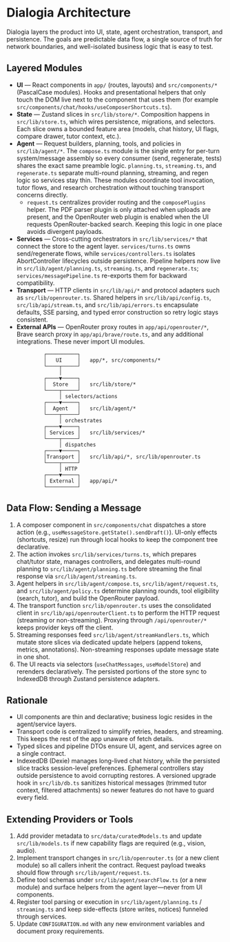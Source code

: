 # Dialogia Architecture

Dialogia layers the product into UI, state, agent orchestration, transport, and persistence. The
goals are predictable data flow, a single source of truth for network boundaries, and well-isolated
business logic that is easy to test.

## Layered Modules

- **UI** — React components in `app/` (routes, layouts) and `src/components/*` (PascalCase modules).
  Hooks and presentational helpers that only touch the DOM live next to the component that uses
  them (for example `src/components/chat/hooks/useComposerShortcuts.ts`).
- **State** — Zustand slices in `src/lib/store/*`. Composition happens in `src/lib/store.ts`, which
  wires persistence, migrations, and selectors. Each slice owns a bounded feature area (models,
  chat history, UI flags, compare drawer, tutor context, etc.).
- **Agent** — Request builders, planning, tools, and policies in `src/lib/agent/*`. The
  `compose.ts` module is the single entry for per-turn system/message assembly so every consumer
  (send, regenerate, tests) shares the exact same preamble logic. `planning.ts`, `streaming.ts`, and
  `regenerate.ts` separate multi-round planning, streaming, and regen logic so services stay thin.
  These modules coordinate tool invocation, tutor flows, and research orchestration without touching
  transport concerns directly.
  - `request.ts` centralizes provider routing and the `composePlugins` helper. The PDF parser plugin
    is only attached when uploads are present, and the OpenRouter web plugin is enabled when the UI
    requests OpenRouter-backed search. Keeping this logic in one place avoids divergent payloads.
- **Services** — Cross-cutting orchestrators in `src/lib/services/*` that connect the store to the
  agent layer. `services/turns.ts` owns send/regenerate flows, while `services/controllers.ts`
  isolates AbortController lifecycles outside persistence. Pipeline helpers now live in
  `src/lib/agent/planning.ts`, `streaming.ts`, and `regenerate.ts`; `services/messagePipeline.ts`
  re-exports them for backward compatibility.
- **Transport** — HTTP clients in `src/lib/api/*` and protocol adapters such as
  `src/lib/openrouter.ts`. Shared helpers in `src/lib/api/config.ts`, `src/lib/api/stream.ts`, and
  `src/lib/api/errors.ts` encapsulate defaults, SSE parsing, and typed error construction so retry
  logic stays consistent.
- **External APIs** — OpenRouter proxy routes in `app/api/openrouter/*`, Brave search proxy in
  `app/api/brave/route.ts`, and any additional integrations. These never import UI modules.

```
            ┌──────────┐
            │   UI     │   app/*, src/components/*
            └────┬─────┘
                 │
            ┌────▼─────┐
            │  Store   │   src/lib/store/*
            └────┬─────┘
                 │ selectors/actions
            ┌────▼─────┐
            │  Agent   │   src/lib/agent/*
            └────┬─────┘
                 │ orchestrates
            ┌────▼─────┐
            │ Services │   src/lib/services/*
            └────┬─────┘
                 │ dispatches
            ┌────▼─────┐
            │Transport │   src/lib/api/*, src/lib/openrouter.ts
            └────┬─────┘
                 │ HTTP
            ┌────▼─────┐
            │ External │   app/api/*
            └──────────┘
```

## Data Flow: Sending a Message

1. A composer component in `src/components/chat` dispatches a store action (e.g.,
   `useMessageStore.getState().sendDraft()`). UI-only effects (shortcuts, resize) run through local
   hooks to keep the component tree declarative.
2. The action invokes `src/lib/services/turns.ts`, which prepares chat/tutor state, manages
   controllers, and delegates multi-round planning to `src/lib/agent/planning.ts` before streaming
   the final response via `src/lib/agent/streaming.ts`.
3. Agent helpers in `src/lib/agent/compose.ts`, `src/lib/agent/request.ts`, and
   `src/lib/agent/policy.ts` determine planning rounds, tool eligibility (search, tutor), and build
   the OpenRouter payload.
4. The transport function `src/lib/openrouter.ts` uses the consolidated client in
   `src/lib/api/openrouterClient.ts` to perform the HTTP request (streaming or non-streaming).
   Proxying through `/api/openrouter/*` keeps provider keys off the client.
5. Streaming responses feed `src/lib/agent/streamHandlers.ts`, which mutate store slices via
   dedicated update helpers (append tokens, metrics, annotations). Non-streaming responses update
   message state in one shot.
6. The UI reacts via selectors (`useChatMessages`, `useModelStore`) and rerenders declaratively. The
   persisted portions of the store sync to IndexedDB through Zustand persistence adapters.

## Rationale

- UI components are thin and declarative; business logic resides in the agent/service layers.
- Transport code is centralized to simplify retries, headers, and streaming. This keeps the rest of
  the app unaware of fetch details.
- Typed slices and pipeline DTOs ensure UI, agent, and services agree on a single contract.
- IndexedDB (Dexie) manages long-lived chat history, while the persisted slice tracks session-level
  preferences. Ephemeral controllers stay outside persistence to avoid corrupting restores. A
  versioned upgrade hook in `src/lib/db.ts` sanitizes historical messages (trimmed tutor context,
  filtered attachments) so newer features do not have to guard every field.

## Extending Providers or Tools

1. Add provider metadata to `src/data/curatedModels.ts` and update `src/lib/models.ts` if new
   capability flags are required (e.g., vision, audio).
2. Implement transport changes in `src/lib/openrouter.ts` (or a new client module) so all callers
   inherit the contract. Request payload tweaks should flow through `src/lib/agent/request.ts`.
3. Define tool schemas under `src/lib/agent/searchFlow.ts` (or a new module) and surface helpers
   from the agent layer—never from UI components.
4. Register tool parsing or execution in `src/lib/agent/planning.ts` / `streaming.ts` and keep
  side-effects (store writes, notices) funneled through services.
5. Update `CONFIGURATION.md` with any new environment variables and document proxy requirements.
